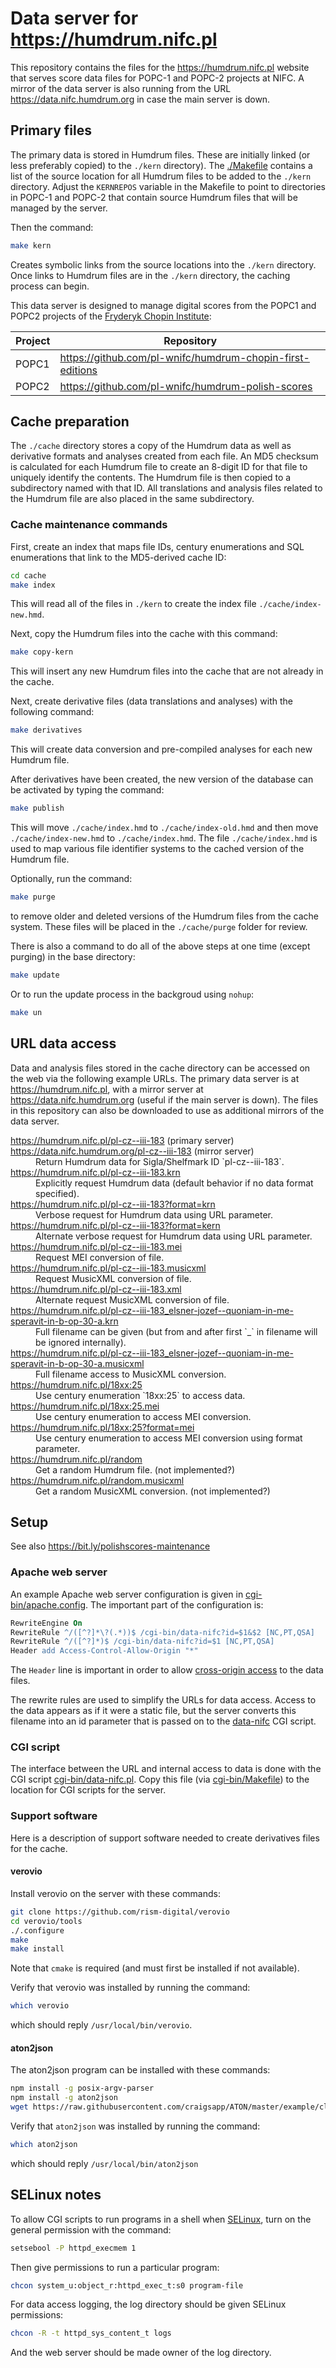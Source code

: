 Data server for https://humdrum.nifc.pl
===========================================

This repository contains the files for the https://humdrum.nifc.pl website
that serves score data files for POPC-1 and POPC-2 projects at NIFC.  A mirror
of the data server is also running from the URL https://data.nifc.humdrum.org in
case the main server is down.



## Primary files ##

The primary data is stored in Humdrum files.  These are initially
linked (or less preferably copied) to the `./kern` directory).   The
[./Makefile](https://github.com/craigsapp/data-nifc/blob/main/Makefile)
contains a list of the source location for all Humdrum files to be
added to the `./kern` directory.    Adjust the `KERNREPOS` variable
in the Makefile to point to directories in POPC-1 and POPC-2 that
contain source Humdrum files that will be managed by the server.


Then
the command:

```bash
make kern
```

Creates symbolic links from the source locations into the `./kern`
directory.  Once links to Humdrum files are in the `./kern` directory,
the caching process can begin.

This data server is designed to manage digital scores from the POPC1 and POPC2
projects of the [Fryderyk Chopin Institute](https://nifc.pl):

| Project | Repository |
| --- | --- |
| POPC1 | https://github.com/pl-wnifc/humdrum-chopin-first-editions |
| POPC2 | https://github.com/pl-wnifc/humdrum-polish-scores |

## Cache preparation ##

The `./cache` directory stores a copy of the Humdrum data as well as
derivative formats and analyses created from each file.  An MD5 checksum
is calculated for each Humdrum file to create an 8-digit ID for that file
to uniquely identify the contents.  The Humdrum file is then copied to a
subdirectory named with that ID.  All translations and analysis files
related to the Humdrum file are also placed in the same subdirectory.

### Cache maintenance commands ###

First, create an index that maps file IDs, century enumerations and SQL enumerations
that link to the MD5-derived cache ID:

```bash
cd cache
make index
```

This will read all of the files in `./kern` to create the index
file `./cache/index-new.hmd`.

Next, copy the Humdrum files into the cache with this command:

```bash
make copy-kern
```

This will insert any new Humdrum files into the cache that are not already
in the cache.


Next, create derivative files (data translations and analyses) with the following
command:

```bash
make derivatives
```

This will create data conversion and pre-compiled analyses for each new
Humdrum file.


After derivatives have been created, the new version of the database can be
activated by typing the command:

```bash
make publish
```

This will move `./cache/index.hmd` to `./cache/index-old.hmd` and then move
`./cache/index-new.hmd` to `./cache/index.hmd`.   The file `./cache/index.hmd`
is used to map various file identifier systems to the cached version of the
Humdrum file.

Optionally, run the command:

```bash
make purge
```

to remove older and deleted versions of the Humdrum files from the cache
system.   These files will be placed in the `./cache/purge` folder for review.


There is also a command to do all of the above steps at one time (except purging)
in the base directory:

```bash
make update
```

Or to run the update process in the backgroud using `nohup`:

```bash
make un
```


## URL data access ##

Data and analysis files stored in the cache directory can be
accessed on the web via the following example URLs.  The primary
data server is at https://humdrum.nifc.pl, with a mirror server at
https://data.nifc.humdrum.org (useful if the main server is down).
The files in this repository can also be downloaded to use as
additional mirrors of the data server.

<dl markdown="1">

<dt> 
<a href="https://humdrum.nifc.pl/pl-cz--iii-183">https://humdrum.nifc.pl/pl-cz--iii-183</a> (primary server)
<br>
<a href="https://data.nifc.humdrum.org/pl-cz--iii-183">https://data.nifc.humdrum.org/pl-cz--iii-183</a> (mirror server)
</dt>
<dd markdown="1"> Return Humdrum data for Sigla/Shelfmark ID `pl-cz--iii-183`. </dd>

<dt> <a href="https://humdrum.nifc.pl/pl-cz--iii-183.krn">https://humdrum.nifc.pl/pl-cz--iii-183.krn</a> </dt>
<dd> Explicitly request Humdrum data (default behavior if no data format specified). </dd>

<dt> <a href="https://humdrum.nifc.pl/pl-cz--iii-183?format=krn">https://humdrum.nifc.pl/pl-cz--iii-183?format=krn</a> </dt>
<dd> Verbose request for Humdrum data using URL parameter. </dd>

<dt> <a href="https://humdrum.nifc.pl/pl-cz--iii-183?format=kern">https://humdrum.nifc.pl/pl-cz--iii-183?format=kern</a> </dt>
<dd> Alternate verbose request for Humdrum data using URL parameter. </dd>

<dt> <a href="https://humdrum.nifc.pl/pl-cz--iii-183.mei">https://humdrum.nifc.pl/pl-cz--iii-183.mei</a> </dt>
<dd> Request MEI conversion of file. </dd>

<dt> <a href="https://humdrum.nifc.pl/pl-cz--iii-183.musicxml">https://humdrum.nifc.pl/pl-cz--iii-183.musicxml</a> </dt>
<dd> Request MusicXML conversion of file. </dd>

<dt> <a href="https://humdrum.nifc.pl/pl-cz--iii-183.xml">https://humdrum.nifc.pl/pl-cz--iii-183.xml</a> </dt>
<dd> Alternate request MusicXML conversion of file. </dd>

<dt> <a href="https://humdrum.nifc.pl/pl-cz--iii-183_elsner-jozef--quoniam-in-me-speravit-in-b-op-30-a.krn">https://humdrum.nifc.pl/pl-cz--iii-183_elsner-jozef--quoniam-in-me-speravit-in-b-op-30-a.krn</a> </dt>
<dd> Full filename can be given (but from and after first `_` in filename will be ignored internally). </dd>

<dt> <a href="https://humdrum.nifc.pl/pl-cz--iii-183_elsner-jozef--quoniam-in-me-speravit-in-b-op-30-a.musicxml">https://humdrum.nifc.pl/pl-cz--iii-183_elsner-jozef--quoniam-in-me-speravit-in-b-op-30-a.musicxml</a> </dt>
<dd> Full filename access to MusicXML conversion. </dd>

<dt> <a href="https://humdrum.nifc.pl/18xx:25">https://humdrum.nifc.pl/18xx:25</a> </dt>
<dd markdown="1"> Use century enumeration `18xx:25` to access data. </dd>

<dt> <a href="https://humdrum.nifc.pl/18xx:25.mei">https://humdrum.nifc.pl/18xx:25.mei</a> </dt>
<dd> Use century enumeration to access MEI conversion. </dd>

<dt> <a href="https://humdrum.nifc.pl/18xx:25?format=mei">https://humdrum.nifc.pl/18xx:25?format=mei</a> </dt>
<dd> Use century enumeration to access MEI conversion using format parameter. </dd>

<dt> <a href="https://humdrum.nifc.pl/random">https://humdrum.nifc.pl/random</a> </dt>
<dd> Get a random Humdrum file. (not implemented?) </dd>

<dt> <a href="https://humdrum.nifc.pl/random.musicxml">https://humdrum.nifc.pl/random.musicxml</a> </dt>
<dd> Get a random MusicXML conversion. (not implemented?) </dd>

</dl>



## Setup ##

See also https://bit.ly/polishscores-maintenance


### Apache web server ###

An example Apache web server configuration is given in [cgi-bin/apache.config](https://github.com/craigsapp/nifc-digital-scores-server/blob/main/cgi-bin/apache.config).  The important part of the configuration is:

```apache
RewriteEngine On
RewriteRule ^/([^?]*\?(.*))$ /cgi-bin/data-nifc?id=$1&$2 [NC,PT,QSA]
RewriteRule ^/([^?]*)$ /cgi-bin/data-nifc?id=$1 [NC,PT,QSA]
Header add Access-Control-Allow-Origin "*"
```

The `Header` line is important in order to allow [cross-origin access](https://en.wikipedia.org/wiki/Cross-origin_resource_sharing) to
the data files.

The rewrite rules are used to simplify the URLs for data access.  Access to the data appears as if
it were a static file, but the server converts this filename into an id parameter that is passed
on to the [data-nifc](https://github.com/craigsapp/data-nifc/blob/main/cgi-bin/data-nifc.pl) CGI script.



### CGI script ###

The interface between the URL and internal access to data is done with
the CGI script [cgi-bin/data-nifc.pl](https://github.com/craigsapp/data-nifc/blob/main/cgi-bin/data-nifc.pl).  Copy
this file (via [cgi-bin/Makefile](https://github.com/craigsapp/data-nifc/blob/main/cgi-bin/Makefile)) to the
location for CGI scripts for the server.



### Support software  ###

Here is a description of support software needed to create derivatives files for the cache.


#### verovio ####

Install verovio on the server with these commands:

```bash
git clone https://github.com/rism-digital/verovio
cd verovio/tools
./.configure
make
make install
```

Note that `cmake` is required (and must first be installed if not available).

Verify that verovio was installed by running the command:

```bash
which verovio
```

which should reply `/usr/local/bin/verovio`.


#### aton2json ####

The aton2json program can be installed with these commands:

```bash
npm install -g posix-argv-parser
npm install -g aton2json
wget https://raw.githubusercontent.com/craigsapp/ATON/master/example/cli/aton2json -O /usr/local/bin/aton2json
```

Verify that `aton2json` was installed by running the command:

```bash
which aton2json
```

which should reply `/usr/local/bin/aton2json`


## SELinux notes ##

To allow CGI scripts to run programs in a shell when [SELinux](https://en.wikipedia.org/wiki/Security-Enhanced_Linux), 
turn on the general permission with the command:

```bash
setsebool -P httpd_execmem 1
```

Then give permissions to run a particular program:

```bash
chcon system_u:object_r:httpd_exec_t:s0 program-file
```

For data access logging, the log directory should be given SELinux permissions:

```bash
chcon -R -t httpd_sys_content_t logs
```

And the web server should be made owner of the log directory.



